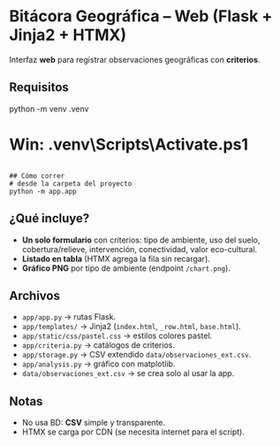 # Bitácora Geográfica – Web (Flask + Jinja2 + HTMX)

Interfaz **web** para registrar observaciones geográficas con **criterios**.

## Requisitos
python -m venv .venv
# Win: .venv\Scripts\Activate.ps1
```

## Cómo correr
# desde la carpeta del proyecto
python -m app.app
```

## ¿Qué incluye?
- **Un solo formulario** con criterios: tipo de ambiente, uso del suelo, cobertura/relieve, intervención, conectividad, valor eco-cultural.
- **Listado en tabla** (HTMX agrega la fila sin recargar).
- **Gráfico PNG** por tipo de ambiente (endpoint `/chart.png`).

## Archivos
- `app/app.py` → rutas Flask.
- `app/templates/` → Jinja2 (`index.html`, `_row.html`, `base.html`).
- `app/static/css/pastel.css` → estilos colores pastel.
- `app/criteria.py` → catálogos de criterios.
- `app/storage.py` → CSV extendido `data/observaciones_ext.csv`.
- `app/analysis.py` → gráfico con matplotlib.
- `data/observaciones_ext.csv` → se crea solo al usar la app.

## Notas
- No usa BD: **CSV** simple y transparente.
- HTMX se carga por CDN (se necesita internet para el script).

